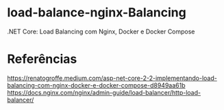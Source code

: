 # load-balance-nginx-Balancing
.NET Core: Load Balancing com Nginx, Docker e Docker Compose




# Referências
https://renatogroffe.medium.com/asp-net-core-2-2-implementando-load-balancing-com-nginx-docker-e-docker-compose-d8949aa61b
https://docs.nginx.com/nginx/admin-guide/load-balancer/http-load-balancer/
